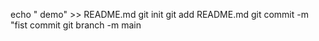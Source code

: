 echo " demo" >> README.md
git init
git add README.md
git commit -m "fist commit
git branch -m main



